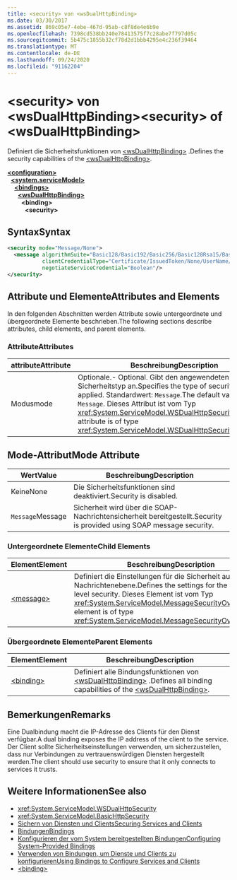 ```yaml
---
title: <security> von <wsDualHttpBinding>
ms.date: 03/30/2017
ms.assetid: 869c05e7-4ebe-467d-95ab-c8f8de4e6b9e
ms.openlocfilehash: 7398cd538bb240e78413575f7c28abe7f797d05c
ms.sourcegitcommit: 5b475c1855b32cf78d2d1bbb4295e4c236f39464
ms.translationtype: MT
ms.contentlocale: de-DE
ms.lasthandoff: 09/24/2020
ms.locfileid: "91162204"
---
```

# <a name="security-of-wsdualhttpbinding"></a><span data-ttu-id="b9fd6-102">\<security> von \<wsDualHttpBinding></span><span class="sxs-lookup"><span data-stu-id="b9fd6-102">\<security> of \<wsDualHttpBinding></span></span>

<span data-ttu-id="b9fd6-103">Definiert die Sicherheitsfunktionen von [\<wsDualHttpBinding>](wsdualhttpbinding.md) .</span><span class="sxs-lookup"><span data-stu-id="b9fd6-103">Defines the security capabilities of the [\<wsDualHttpBinding>](wsdualhttpbinding.md).</span></span>  
  
[**\<configuration>**](../configuration-element.md)\
&nbsp;&nbsp;[**\<system.serviceModel>**](system-servicemodel.md)\
&nbsp;&nbsp;&nbsp;&nbsp;[**\<bindings>**](bindings.md)\
&nbsp;&nbsp;&nbsp;&nbsp;&nbsp;&nbsp;[**\<wsDualHttpBinding>**](wsdualhttpbinding.md)\
&nbsp;&nbsp;&nbsp;&nbsp;&nbsp;&nbsp;&nbsp;&nbsp;**\<binding>**\
&nbsp;&nbsp;&nbsp;&nbsp;&nbsp;&nbsp;&nbsp;&nbsp;&nbsp;&nbsp;**\<security>**  
  
## <a name="syntax"></a><span data-ttu-id="b9fd6-104">Syntax</span><span class="sxs-lookup"><span data-stu-id="b9fd6-104">Syntax</span></span>  
  
```xml  
<security mode="Message/None">
  <message algorithmSuite="Basic128/Basic192/Basic256/Basic128Rsa15/Basic256Rsa15/TripleDes/TripleDesRsa15/Basic128Sha256/Basic192Sha256/TripleDesSha256/Basic128Sha256Rsa15/Basic192Sha256Rsa15/Basic256Sha256Rsa15/TripleDesSha256Rsa15"
           clientCredentialType="Certificate/IssuedToken/None/UserName/Windows"
           negotiateServiceCredential="Boolean"/>
</security>
```  
  
## <a name="attributes-and-elements"></a><span data-ttu-id="b9fd6-105">Attribute und Elemente</span><span class="sxs-lookup"><span data-stu-id="b9fd6-105">Attributes and Elements</span></span>  

 <span data-ttu-id="b9fd6-106">In den folgenden Abschnitten werden Attribute sowie untergeordnete und übergeordnete Elemente beschrieben.</span><span class="sxs-lookup"><span data-stu-id="b9fd6-106">The following sections describe attributes, child elements, and parent elements.</span></span>  
  
### <a name="attributes"></a><span data-ttu-id="b9fd6-107">Attribute</span><span class="sxs-lookup"><span data-stu-id="b9fd6-107">Attributes</span></span>  
  
|<span data-ttu-id="b9fd6-108">attribute</span><span class="sxs-lookup"><span data-stu-id="b9fd6-108">Attribute</span></span>|<span data-ttu-id="b9fd6-109">Beschreibung</span><span class="sxs-lookup"><span data-stu-id="b9fd6-109">Description</span></span>|  
|---------------|-----------------|  
|<span data-ttu-id="b9fd6-110">Modus</span><span class="sxs-lookup"><span data-stu-id="b9fd6-110">mode</span></span>|<span data-ttu-id="b9fd6-111">Optionale.</span><span class="sxs-lookup"><span data-stu-id="b9fd6-111">-   Optional.</span></span> <span data-ttu-id="b9fd6-112">Gibt den angewendeten Sicherheitstyp an.</span><span class="sxs-lookup"><span data-stu-id="b9fd6-112">Specifies the type of security that is applied.</span></span> <span data-ttu-id="b9fd6-113">Standardwert: `Message`.</span><span class="sxs-lookup"><span data-stu-id="b9fd6-113">The default value is `Message`.</span></span> <span data-ttu-id="b9fd6-114">Dieses Attribut ist vom Typ <xref:System.ServiceModel.WSDualHttpSecurityMode>.</span><span class="sxs-lookup"><span data-stu-id="b9fd6-114">This attribute is of type <xref:System.ServiceModel.WSDualHttpSecurityMode>.</span></span>|  
  
## <a name="mode-attribute"></a><span data-ttu-id="b9fd6-115">Mode-Attribut</span><span class="sxs-lookup"><span data-stu-id="b9fd6-115">Mode Attribute</span></span>  
  
|<span data-ttu-id="b9fd6-116">Wert</span><span class="sxs-lookup"><span data-stu-id="b9fd6-116">Value</span></span>|<span data-ttu-id="b9fd6-117">Beschreibung</span><span class="sxs-lookup"><span data-stu-id="b9fd6-117">Description</span></span>|  
|-----------|-----------------|  
|<span data-ttu-id="b9fd6-118">Keine</span><span class="sxs-lookup"><span data-stu-id="b9fd6-118">None</span></span>|<span data-ttu-id="b9fd6-119">Die Sicherheitsfunktionen sind deaktiviert.</span><span class="sxs-lookup"><span data-stu-id="b9fd6-119">Security is disabled.</span></span>|  
|<span data-ttu-id="b9fd6-120">`Message`</span><span class="sxs-lookup"><span data-stu-id="b9fd6-120">Message</span></span>|<span data-ttu-id="b9fd6-121">Sicherheit wird über die SOAP-Nachrichtensicherheit bereitgestellt.</span><span class="sxs-lookup"><span data-stu-id="b9fd6-121">Security is provided using SOAP message security.</span></span>|  
  
### <a name="child-elements"></a><span data-ttu-id="b9fd6-122">Untergeordnete Elemente</span><span class="sxs-lookup"><span data-stu-id="b9fd6-122">Child Elements</span></span>  
  
|<span data-ttu-id="b9fd6-123">Element</span><span class="sxs-lookup"><span data-stu-id="b9fd6-123">Element</span></span>|<span data-ttu-id="b9fd6-124">Beschreibung</span><span class="sxs-lookup"><span data-stu-id="b9fd6-124">Description</span></span>|  
|-------------|-----------------|  
|[\<message>](message-of-wsdualhttpbinding.md)|<span data-ttu-id="b9fd6-125">Definiert die Einstellungen für die Sicherheit auf Nachrichtenebene.</span><span class="sxs-lookup"><span data-stu-id="b9fd6-125">Defines the settings for the message-level security.</span></span> <span data-ttu-id="b9fd6-126">Dieses Element ist vom Typ <xref:System.ServiceModel.MessageSecurityOverHttp>.</span><span class="sxs-lookup"><span data-stu-id="b9fd6-126">This element is of type <xref:System.ServiceModel.MessageSecurityOverHttp>.</span></span>|  
  
### <a name="parent-elements"></a><span data-ttu-id="b9fd6-127">Übergeordnete Elemente</span><span class="sxs-lookup"><span data-stu-id="b9fd6-127">Parent Elements</span></span>  
  
|<span data-ttu-id="b9fd6-128">Element</span><span class="sxs-lookup"><span data-stu-id="b9fd6-128">Element</span></span>|<span data-ttu-id="b9fd6-129">Beschreibung</span><span class="sxs-lookup"><span data-stu-id="b9fd6-129">Description</span></span>|  
|-------------|-----------------|  
|[\<binding>](bindings.md)|<span data-ttu-id="b9fd6-130">Definiert alle Bindungsfunktionen von [\<wsDualHttpBinding>](wsdualhttpbinding.md) .</span><span class="sxs-lookup"><span data-stu-id="b9fd6-130">Defines all binding capabilities of the [\<wsDualHttpBinding>](wsdualhttpbinding.md).</span></span>|  
  
## <a name="remarks"></a><span data-ttu-id="b9fd6-131">Bemerkungen</span><span class="sxs-lookup"><span data-stu-id="b9fd6-131">Remarks</span></span>  

 <span data-ttu-id="b9fd6-132">Eine Dualbindung macht die IP-Adresse des Clients für den Dienst verfügbar.</span><span class="sxs-lookup"><span data-stu-id="b9fd6-132">A dual binding exposes the IP address of the client to the service.</span></span> <span data-ttu-id="b9fd6-133">Der Client sollte Sicherheitseinstellungen verwenden, um sicherzustellen, dass nur Verbindungen zu vertrauenswürdigen Diensten hergestellt werden.</span><span class="sxs-lookup"><span data-stu-id="b9fd6-133">The client should use security to ensure that it only connects to services it trusts.</span></span>  
  
## <a name="see-also"></a><span data-ttu-id="b9fd6-134">Weitere Informationen</span><span class="sxs-lookup"><span data-stu-id="b9fd6-134">See also</span></span>

- <xref:System.ServiceModel.WSDualHttpSecurity>
- <xref:System.ServiceModel.BasicHttpSecurity>
- [<span data-ttu-id="b9fd6-135">Sichern von Diensten und Clients</span><span class="sxs-lookup"><span data-stu-id="b9fd6-135">Securing Services and Clients</span></span>](../../../wcf/feature-details/securing-services-and-clients.md)
- [<span data-ttu-id="b9fd6-136">Bindungen</span><span class="sxs-lookup"><span data-stu-id="b9fd6-136">Bindings</span></span>](../../../wcf/bindings.md)
- [<span data-ttu-id="b9fd6-137">Konfigurieren der vom System bereitgestellten Bindungen</span><span class="sxs-lookup"><span data-stu-id="b9fd6-137">Configuring System-Provided Bindings</span></span>](../../../wcf/feature-details/configuring-system-provided-bindings.md)
- [<span data-ttu-id="b9fd6-138">Verwenden von Bindungen, um Dienste und Clients zu konfigurieren</span><span class="sxs-lookup"><span data-stu-id="b9fd6-138">Using Bindings to Configure Services and Clients</span></span>](../../../wcf/using-bindings-to-configure-services-and-clients.md)
- [\<binding>](bindings.md)
